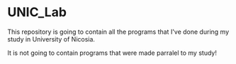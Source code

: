 # UNIC_Lab

This repository is going to contain all the programs that I've done during my study in University of Nicosia.

It is not going to contain programs that were made parralel to my study!
